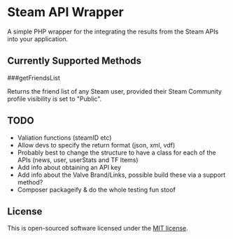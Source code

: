 # Steam API Wrapper

A simple PHP wrapper for the integrating the results from the Steam APIs into your application.

## Currently Supported Methods

###getFriendsList

Returns the friend list of any Steam user, provided their Steam Community profile visibility is set to "Public".

## TODO
- Valiation functions (steamID etc)
- Allow devs to specify the return format (json, xml, vdf)
- Probably best to change the structure to have a class for each of the APIs (news, user, userStats and TF Items)
- Add info about obtaining an API key
- Add info about the Valve Brand/Links, possible build these via a support method?
- Composer packageify & do the whole testing fun stoof

## License
This is open-sourced software licensed under the [MIT license](http://beingtomgreen.mit-license.org/).